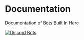 # Documentation
Documentation of Bots Built In Here
<br>

<a href="https://discordbots.org/bot/330488924449275916">
  <img src="https://discordbots.org/api/widget/330488924449275916.svg" alt="Discord Bots" />
</a>
